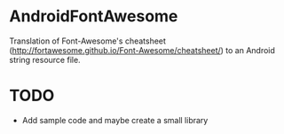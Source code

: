 AndroidFontAwesome
==================

Translation of Font-Awesome's cheatsheet (http://fortawesome.github.io/Font-Awesome/cheatsheet/) to an Android string resource file.

TODO
====
* Add sample code and maybe create a small library



